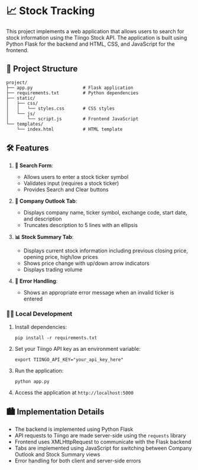 # 📈 Stock Tracking 

This project implements a web application that allows users to search for stock information using the Tiingo Stock API. The application is built using Python Flask for the backend and HTML, CSS, and JavaScript for the frontend.

## 🚀 Project Structure

```
project/
├── app.py                   # Flask application
├── requirements.txt         # Python dependencies
├── static/
│   ├── css/
│   │   └── styles.css       # CSS styles
│   └── js/
│       └── script.js        # Frontend JavaScript
└── templates/
    └── index.html           # HTML template
```

## 🛠️ Features

1. **🔎 Search Form**:
   - Allows users to enter a stock ticker symbol
   - Validates input (requires a stock ticker)
   - Provides Search and Clear buttons

2. **👀 Company Outlook Tab**:
   - Displays company name, ticker symbol, exchange code, start date, and description
   - Truncates description to 5 lines with an ellipsis

3. **📊 Stock Summary Tab**:
   - Displays current stock information including previous closing price, opening price, high/low prices
   - Shows price change with up/down arrow indicators
   - Displays trading volume

4. **🐞 Error Handling**:
   - Shows an appropriate error message when an invalid ticker is entered


### 👨‍💻 Local Development

1. Install dependencies:
   ```
   pip install -r requirements.txt
   ```

2. Set your Tiingo API key as an environment variable:
   ```
   export TIINGO_API_KEY="your_api_key_here"
   ```

3. Run the application:
   ```
   python app.py
   ```

4. Access the application at `http://localhost:5000`

## 🏙️ Implementation Details

- The backend is implemented using Python Flask
- API requests to Tiingo are made server-side using the `requests` library
- Frontend uses XMLHttpRequest to communicate with the Flask backend
- Tabs are implemented using JavaScript for switching between Company Outlook and Stock Summary views
- Error handling for both client and server-side errors